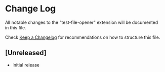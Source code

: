 # Change Log

All notable changes to the "test-file-opener" extension will be documented in this file.

Check [Keep a Changelog](http://keepachangelog.com/) for recommendations on how to structure this file.

## [Unreleased]

- Initial release